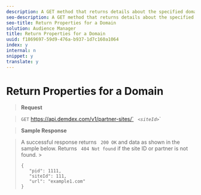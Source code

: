 ```yaml
---
description: A GET method that returns details about the specified domain (for cookie destinations only).
seo-description: A GET method that returns details about the specified domain (for cookie destinations only).
seo-title: Return Properties for a Domain
solution: Audience Manager
title: Return Properties for a Domain
uuid: f1869697-59d9-476a-b937-1d7c160a1064
index: y
internal: n
snippet: y
translate: y
---
```


# Return Properties for a Domain


>**Request** 

>` GET ` https://api.demdex.com/v1/partner-sites/` *` <siteId>`*` 

>**Sample Response** 

>A successful response returns ` 200 OK` and data as shown in the sample below. Returns ` 404 Not found` if the site ID or partner is not found. >
>```
>{ 
>    "pid": 1111, 
>    "siteId": 111, 
>    "url": "example1.com" 
>}
>```

